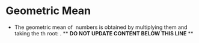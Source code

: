 Geometric Mean
==============

* The geometric mean of <math>n</math> numbers is obtained by multiplying them and taking the <math>n</math>th root: <math>GM = \sqrt{n}{a_1 a_2 ... a_n}</math>.
** **DO NOT UPDATE CONTENT BELOW THIS LINE** **

